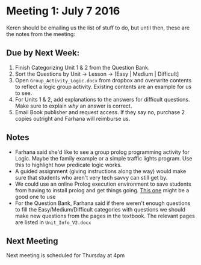 # Meeting 1: July 7 2016

Keren should be emailing us the list of stuff to do, but until then, these are the notes from the meeting:

## Due by Next Week:
1. Finish Categorizing Unit 1 & 2 from the Question Bank.
2. Sort the Questions by Unit -> Lesson -> [Easy | Medium | Difficult]
3. Open `Group_Activity_Logic.docx` from dropbox and overwrite contents to reflect a logic group activity. Existing contents are an example for us to see.
4. For Units 1 & 2, add explanations to the answers for difficult questions. Make sure to explain _why_ an answer is correct.
5. Email Book publisher and request access. If they say no, purchase 2 copies outright and Farhana will reimburse us.

## Notes
* Farhana said she'd like to see a group prolog programming activity for Logic. Maybe the family example or a simple traffic lights program. Use this to highlight how predicate logic works.
* A guided assignment (giving instructions along the way) would make sure that students who aren't very tech savvy can still get by.
* We could use an online Prolog execution environment to save students from having to install prolog and get things going. [This one](http://www.tutorialspoint.com/execute_prolog_online.php) might be a good one to use
* For the Question Bank, Farhana said if there weren't enough questions to fill the Easy/Medium/Difficult categories with questions we should make new questions from the pages in the textbook. The relevant pages are listed in `Unit_Info_V2.docx`


## Next Meeting

Next meeting is scheduled for Thursday at 4pm
